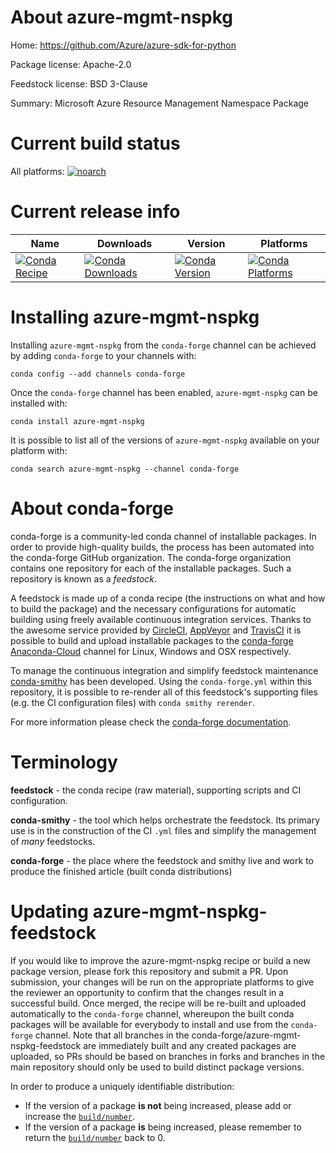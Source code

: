 About azure-mgmt-nspkg
======================

Home: https://github.com/Azure/azure-sdk-for-python

Package license: Apache-2.0

Feedstock license: BSD 3-Clause

Summary: Microsoft Azure Resource Management Namespace Package



Current build status
====================

All platforms:
[![noarch](https://img.shields.io/circleci/project/github/conda-forge/azure-mgmt-nspkg-feedstock/master.svg?label=noarch)](https://circleci.com/gh/conda-forge/azure-mgmt-nspkg-feedstock)

Current release info
====================

| Name | Downloads | Version | Platforms |
| --- | --- | --- | --- |
| [![Conda Recipe](https://img.shields.io/badge/recipe-azure--mgmt--nspkg-green.svg)](https://anaconda.org/conda-forge/azure-mgmt-nspkg) | [![Conda Downloads](https://img.shields.io/conda/dn/conda-forge/azure-mgmt-nspkg.svg)](https://anaconda.org/conda-forge/azure-mgmt-nspkg) | [![Conda Version](https://img.shields.io/conda/vn/conda-forge/azure-mgmt-nspkg.svg)](https://anaconda.org/conda-forge/azure-mgmt-nspkg) | [![Conda Platforms](https://img.shields.io/conda/pn/conda-forge/azure-mgmt-nspkg.svg)](https://anaconda.org/conda-forge/azure-mgmt-nspkg) |

Installing azure-mgmt-nspkg
===========================

Installing `azure-mgmt-nspkg` from the `conda-forge` channel can be achieved by adding `conda-forge` to your channels with:

```
conda config --add channels conda-forge
```

Once the `conda-forge` channel has been enabled, `azure-mgmt-nspkg` can be installed with:

```
conda install azure-mgmt-nspkg
```

It is possible to list all of the versions of `azure-mgmt-nspkg` available on your platform with:

```
conda search azure-mgmt-nspkg --channel conda-forge
```


About conda-forge
=================

conda-forge is a community-led conda channel of installable packages.
In order to provide high-quality builds, the process has been automated into the
conda-forge GitHub organization. The conda-forge organization contains one repository
for each of the installable packages. Such a repository is known as a *feedstock*.

A feedstock is made up of a conda recipe (the instructions on what and how to build
the package) and the necessary configurations for automatic building using freely
available continuous integration services. Thanks to the awesome service provided by
[CircleCI](https://circleci.com/), [AppVeyor](http://www.appveyor.com/)
and [TravisCI](https://travis-ci.org/) it is possible to build and upload installable
packages to the [conda-forge](https://anaconda.org/conda-forge)
[Anaconda-Cloud](http://docs.anaconda.org/) channel for Linux, Windows and OSX respectively.

To manage the continuous integration and simplify feedstock maintenance
[conda-smithy](http://github.com/conda-forge/conda-smithy) has been developed.
Using the ``conda-forge.yml`` within this repository, it is possible to re-render all of
this feedstock's supporting files (e.g. the CI configuration files) with ``conda smithy rerender``.

For more information please check the [conda-forge documentation](https://conda-forge.org/docs/).

Terminology
===========

**feedstock** - the conda recipe (raw material), supporting scripts and CI configuration.

**conda-smithy** - the tool which helps orchestrate the feedstock.
                   Its primary use is in the construction of the CI ``.yml`` files
                   and simplify the management of *many* feedstocks.

**conda-forge** - the place where the feedstock and smithy live and work to
                  produce the finished article (built conda distributions)


Updating azure-mgmt-nspkg-feedstock
===================================

If you would like to improve the azure-mgmt-nspkg recipe or build a new
package version, please fork this repository and submit a PR. Upon submission,
your changes will be run on the appropriate platforms to give the reviewer an
opportunity to confirm that the changes result in a successful build. Once
merged, the recipe will be re-built and uploaded automatically to the
`conda-forge` channel, whereupon the built conda packages will be available for
everybody to install and use from the `conda-forge` channel.
Note that all branches in the conda-forge/azure-mgmt-nspkg-feedstock are
immediately built and any created packages are uploaded, so PRs should be based
on branches in forks and branches in the main repository should only be used to
build distinct package versions.

In order to produce a uniquely identifiable distribution:
 * If the version of a package **is not** being increased, please add or increase
   the [``build/number``](http://conda.pydata.org/docs/building/meta-yaml.html#build-number-and-string).
 * If the version of a package **is** being increased, please remember to return
   the [``build/number``](http://conda.pydata.org/docs/building/meta-yaml.html#build-number-and-string)
   back to 0.